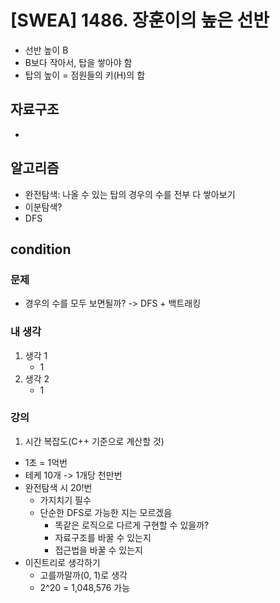 # [SWEA] 1486. 장훈이의 높은 선반

- 선반 높이 B
- B보다 작아서, 탑을 쌓아야 함
- 탑의 높이 = 점원들의 키(H)의 합

## 자료구조

- 

## 알고리즘
- 완전탐색: 나올 수 있는 탑의 경우의 수를 전부 다 쌓아보기
- 이분탐색?
- DFS

## condition
### 문제
- 경우의 수를 모두 보면될까? -> DFS + 백트래킹

### 내 생각
1. 생각 1
    - 1
2. 생각 2
    - 1
### 강의
1. 시간 복잡도(C++ 기준으로 계산할 것)
- 1초 = 1억번
- 테케 10개 -> 1개당 천만번
- 완전탐색 시 20!번
    - 가지치기 필수
    - 단순한 DFS로 가능한 지는 모르겠음
        - 똑같은 로직으로 다르게 구현할 수 있을까?
        - 자료구조를 바꿀 수 있는지
        - 접근법을 바꿀 수 있는지
- 이진트리로 생각하기
    - 고를까말까(0, 1)로 생각
    - 2^20 = 1,048,576 가능


        
    

